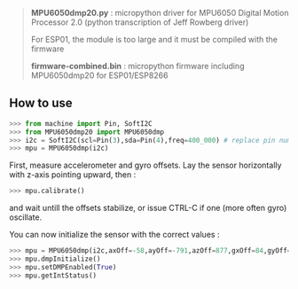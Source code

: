 > __MPU6050dmp20.py__ : micropython driver for MPU6050 Digital Motion Processor 2.0 (python transcription of Jeff Rowberg driver)
>
> For ESP01, the module is too large and it must be compiled with the firmware
> 
> __firmware-combined.bin__ : micropython firmware including MPU6050dmp20 for ESP01/ESP8266

## How to use

```python
>>> from machine import Pin, SoftI2C
>>> from MPU6050dmp20 import MPU6050dmp
>>> i2c = SoftI2C(scl=Pin(3),sda=Pin(4),freq=400_000) # replace pin numbers with adequate
>>> mpu = MPU6050dmp(i2c)
```

First, measure accelerometer and gyro offsets. Lay the sensor horizontally with z-axis pointing upward, then :

```python
>>> mpu.calibrate()
```

and wait untill the offsets stabilize, or issue CTRL-C if one (more often gyro) oscillate. 

You can now initialize the sensor with the correct values :

```python
>>> mpu = MPU6050dmp(i2c,axOff=-58,ayOff=-791,azOff=877,gxOff=84,gyOff=47,gzOff=31) 
>>> mpu.dmpInitialize()
>>> mpu.setDMPEnabled(True)
>>> mpu.getIntStatus()
```

